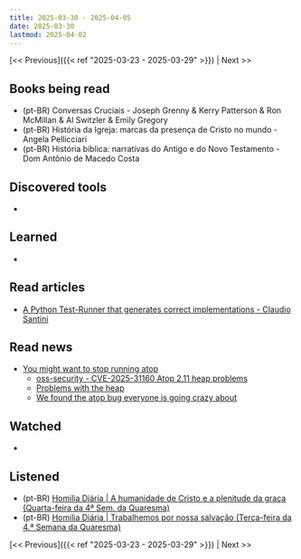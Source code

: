 ```yaml
---
title: 2025-03-30 - 2025-04-05
date: 2025-03-30
lastmod: 2025-04-02
---
```


[<< Previous]({{< ref "2025-03-23 - 2025-03-29" >}}) | Next >>

## Books being read
- (pt-BR) Conversas Cruciais - Joseph Grenny & Kerry Patterson & Ron McMillan &
  Al Switzler & Emily Gregory
- (pt-BR) História da Igreja: marcas da presença de Cristo no mundo - Angela
  Pellicciari
- (pt-BR) História bíblica: narrativas do Antigo e do Novo Testamento - Dom
  Antônio de Macedo Costa

## Discovered tools
-

## Learned
-

## Read articles
- [A Python Test-Runner that generates correct implementations - Claudio Santini](https://claudio.uk/posts/unvibe-a-python-test-runner-that-generates-correct-implementations.html)

## Read news
- [You might want to stop running atop](https://rachelbythebay.com/w/2025/03/25/atop)
     * [oss-security - CVE-2025-31160 Atop 2.11 heap problems](https://openwall.com/lists/oss-security/2025/03/29/1)
     * [Problems with the heap](https://rachelbythebay.com/w/2025/03/26/atop)
     * [We found the atop bug everyone is going crazy about](https://blog.bismuth.sh/blog/bismuth-found-the-atop-bug)

## Watched
-

## Listened
- (pt-BR) [Homilia Diária | A humanidade de Cristo e a plenitude da graça (Quarta-feira da 4ª Sem. da Quaresma)](https://www.youtube.com/watch?v=AyPcBcjgySg)
- (pt-BR) [Homilia Diária | Trabalhemos por nossa salvação (Terça-feira da 4.ª Semana da Quaresma)](https://www.youtube.com/watch?v=PohAc3t-QCo)

[<< Previous]({{< ref "2025-03-23 - 2025-03-29" >}}) | Next >>
